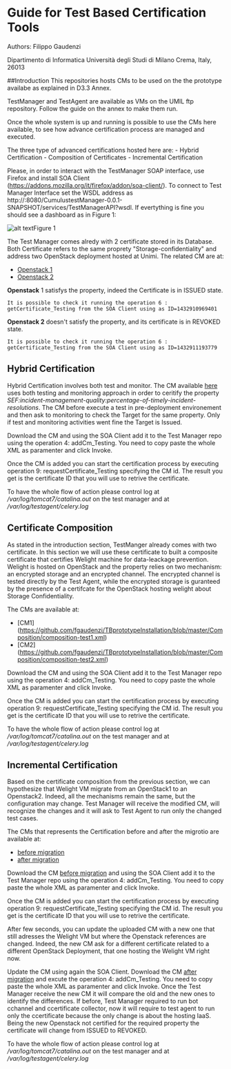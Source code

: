 # Guide for Test Based Certification Tools

Authors: Filippo Gaudenzi

Dipartimento di Informatica Università degli Studi di Milano Crema, Italy, 26013

##Introduction
This repositories hosts CMs to be used on the the prototype availabe as explained in D3.3 Annex.

TestManager and TestAgent are available as VMs on the UMIL ftp repository.
Follow the guide on the annex to make them run.

Once the whole system is up and running is possible to use the CMs here available, to see how advance certification process are managed and executed.

The three type of advanced certifications hosted here are:
	- Hybrid Certification
	- Composition of Certificates
	- Incremental Certification

Please, in order to interact with the TestManager SOAP interface, use Firefox and install SOA Client (https://addons.mozilla.org/it/firefox/addon/soa-client/). To connect to Test Manager Interface set the WSDL address as http://<testmanagerIP>:8080/CumulustestManager-0.0.1-SNAPSHOT/services/TestManagerAPI?wsdl. If evertything is fine you should see a dashboard as in Figure 1:

![alt text](https://raw.githubusercontent.com/fgaudenzi/TBprototypeInstallation/master/Others/SOA.png "Figure 1")Figure 1


The Test Manager comes alredy with 2 certificate stored in its Database. Both Certificate refers to the same proprety "Storage-confidentiality" and address two OpenStack deployment hosted at Unimi. The related CM are at:

- [Openstack 1](https://raw.githubusercontent.com/fgaudenzi/TBprototypeInstallation/master/OpenStack1.xml)
- [Openstack 2](https://raw.githubusercontent.com/fgaudenzi/TBprototypeInstallation/master/OpenStack1.xml)

**Openstack** 1 satisfys the property, indeed the Certificate is in ISSUED state. 
	
	It is possible to check it running the operation 6 : getCertificate_Testing from the SOA Client using as ID=1432910969401

**Openstack 2** doesn't satisfy the property, and its certificate is in REVOKED state.
	
	It is possible to check it running the operation 6 : getCertificate_Testing from the SOA Client using as ID=1432911193779


## Hybrid Certification

Hybrid Certification involves both test and monitor. The CM available [here](https://github.com/fgaudenzi/TBprototypeInstallation/blob/master/Hybrid/HybridCM.xml) uses both testing and monitoring approach in order to ceritify	the property *SEF:incident-management-quality:percentage-of-timely-incident-resolutions*. The CM before execute a test in pre-deployment environement and then ask to monitoring to check the Target for the same property. Only if test and monitoring activities went fine the Target is Issued.

Download the CM and using the SOA Client add it to the Test Manager repo using the operation 4: addCm_Testing. You need to copy paste the whole XML as paramenter and click Invoke.

Once the CM is added you can start the certification process by executing operation 9: requestCertificate_Testing specifying the CM id. The result you get is the certificate ID that you will use to retrive the certificate.

To have the whole flow of action please control log at */var/log/tomcat7/catalina.out* on the test manager and at */var/log/testagent/celery.log*


## Certificate Composition

As stated in the introduction section, TestManger already comes with two certificate. In this section we will use these certificate to built a composite certificate that certifies Welight machine for data-leackage prevention. Welight is hosted on OpenStack and the property relies on two mechanism: an encrypted storage and an encrypted channel. The encrypted channel is tested directly by the Test Agent, while the encrypted storage is guranteed by the presence of a certifcate for the OpenStack hosting welight about Storage Confidentiality.

The CMs are available at:

- [CM1] (https://github.com/fgaudenzi/TBprototypeInstallation/blob/master/Composition/composition-test1.xml)
- [CM2] (https://github.com/fgaudenzi/TBprototypeInstallation/blob/master/Composition/composition-test2.xml)

Download the CM and using the SOA Client add it to the Test Manager repo using the operation 4: addCm_Testing. You need to copy paste the whole XML as paramenter and click Invoke.

Once the CM is added you can start the certification process by executing operation 9: requestCertificate_Testing specifying the CM id. The result you get is the certificate ID that you will use to retrive the certificate.

To have the whole flow of action please control log at */var/log/tomcat7/catalina.out* on the test manager and at */var/log/testagent/celery.log*

## Incremental Certification

Based on the certificate composition from the previous section, we can hypothesize that Welight VM migrate from an OpenStack1 to an Openstack2. Indeed, all the mechanisms remain the same, but the configuration may change. Test Manager will receive the modified CM, will recognize the changes and it will ask to Test Agent to run only the changed test cases.

The CMs that represents the Certification before and after the migrotio are available at:
- [before migration](https://github.com/fgaudenzi/TBprototypeInstallation/blob/master/Incremental/beforeMigration.xml)
- [after migration](https://github.com/fgaudenzi/TBprototypeInstallation/blob/master/Incremental/afterMigration.xml)


Download the CM [before migration](https://github.com/fgaudenzi/TBprototypeInstallation/blob/master/Incremental/beforeMigration.xml)
 and using the SOA Client add it to the Test Manager repo using the operation 4: addCm_Testing. You need to copy paste the whole XML as paramenter and click Invoke.

Once the CM is added you can start the certification process by executing operation 9: requestCertificate_Testing specifying the CM id. The result you get is the certificate ID that you will use to retrive the certificate.

After few seconds, you can update the uploaded CM with a new one that still adresses the Welight VM but where the Openstack references are changed. Indeed, the new CM ask for a different certificate related to a different OpenStack Deployment, that one hosting the Welight VM right now.

Update the CM using again the SOA Client. Download the CM [after migration](https://github.com/fgaudenzi/TBprototypeInstallation/blob/master/Incremental/afterMigration.xml)
and excute  the operation 4: addCm_Testing. You need to copy paste the whole XML as paramenter and click Invoke. Once the Test Manager receive the new CM it will compare the old and the new ones to identify the differences. If before, Test Manager required to run bot cchannel and ccertificate collector, now it will require to test agent to run only the ccertificate because the only change is about the hosting IaaS.
Being the new Openstack not certified for the required property the certificate will change from ISSUED to REVOKED.


To have the whole flow of action please control log at */var/log/tomcat7/catalina.out* on the test manager and at */var/log/testagent/celery.log*
